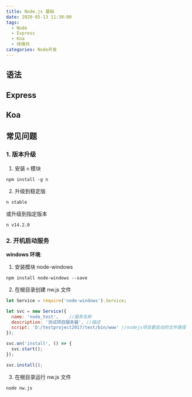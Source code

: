 ```yaml
---
title: Node.js 基础
date: 2020-05-13 11:30:00
tags:
  - Node
  - Express
  - Koa
  - 待填坑
categories: Node开发
---
```


## 语法

## Express

## Koa

## 常见问题

### 1. 版本升级

1. 安装 `n` 模块

  ```shell
  npm install -g n
  ```

2. 升级到稳定版

  ```shell
  n stable
  ```

  或升级到指定版本

  ```shell
  n v14.2.0
  ```

### 2. 开机启动服务

**windows 环境**:

1. 安装模块 node-windows

  ```shell
  npm install node-windows --save
  ```

2. 在根目录创建 nw.js 文件

  ```javascript
  let Service = require('node-windows').Service;
 
  let svc = new Service({
    name: 'node_test',    //服务名称
    description: '测试项目服务器', //描述
    script: 'D:/testproject2017/test/bin/www' //nodejs项目要启动的文件路径
  });
  
  svc.on('install', () => {
    svc.start();
  });
  
  svc.install();
  ```

3. 在根目录运行 nw.js 文件

  ```shell
  node nw.js
  ```